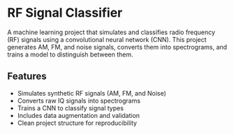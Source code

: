 # RF Signal Classifier

A machine learning project that simulates and classifies radio frequency (RF) signals using a convolutional neural network (CNN). This project generates AM, FM, and noise signals, converts them into spectrograms, and trains a model to distinguish between them.

## Features

- Simulates synthetic RF signals (AM, FM, and Noise)
- Converts raw IQ signals into spectrograms
- Trains a CNN to classify signal types
- Includes data augmentation and validation
- Clean project structure for reproducibility
